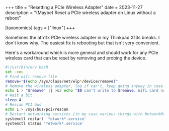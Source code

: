 +++
title = "Resetting a PCIe Wireless Adapter"
date = 2023-11-27
description = "(Maybe) Reset a PCIe wireless adapter on Linux without a reboot"

[taxonomies]
tags = ["linux"]
+++

Sometimes the ath11k PCIe wireless adapter in my Thinkpad X13s breaks. I don't know why. The easiest fix is rebooting but that isn't very convenient.

Here's a workaround which is more general and should work for any PCIe wireless card that can be reset by removing and probing the device.

```sh
#!/usr/bin/env bash
set -xeu
# Find wifi remove file
remove="$(echo /sys/class/net/wlp*/device/remove)"
# Remove the wireless adapter, log if can't, keep going anyway in case rescanning works
echo 1 > "$remove" || >&2 echo "$0 can't write to $remove. Wifi card not found or not running as root"
# Wait a bit
sleep 4
# Rescan PCI bus
echo 1 > /sys/bus/pci/rescan
# Restart networking services (in my case various things with NetworkManager in the name)
systemctl restart '*etwork*.service'
systemctl status '*etwork*.service'
```
